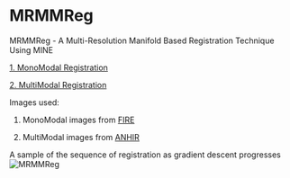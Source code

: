 # MRMMReg
MRMMReg - A Multi-Resolution Manifold Based Registration Technique Using MINE

[1. MonoModal Registration](../blob/master/01_MonoModal_Registration.ipynb)

[2. MultiModal Registration](../blob/master/02_MultiModal_Registration.ipynb)

Images used:

1. MonoModal images from [FIRE](https://projects.ics.forth.gr/cvrl/fire/)

2. MultiModal images from [ANHIR](https://anhir.grand-challenge.org/Data/)

A sample of the sequence of registration as gradient descent progresses
![MRMMReg](https://github.com/abnan/MultiResManifoldMINE/blob/master/images/transformation_sequence_smaller.gif "MRMMReg")
